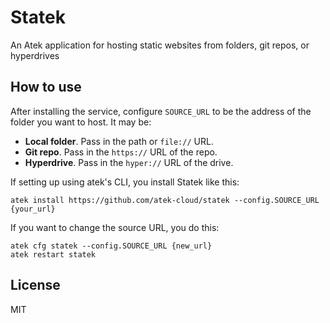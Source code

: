 # Statek

An Atek application for hosting static websites from folders, git repos, or hyperdrives

## How to use

After installing the service, configure `SOURCE_URL` to be the address of the folder you want to host. It may be:

- **Local folder**. Pass in the path or `file://` URL.
- **Git repo**. Pass in the `https://` URL of the repo.
- **Hyperdrive**. Pass in the `hyper://` URL of the drive.

If setting up using atek's CLI, you install Statek like this:

```
atek install https://github.com/atek-cloud/statek --config.SOURCE_URL {your_url}
```

If you want to change the source URL, you do this:

```
atek cfg statek --config.SOURCE_URL {new_url}
atek restart statek
```

## License

MIT